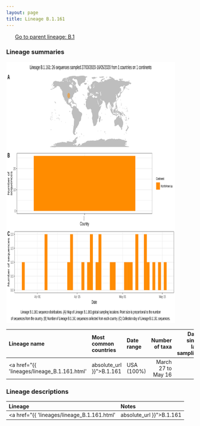 ```yaml
---
layout: page
title: Lineage B.1.161
---
```




<p>
<ul class="actions small">
	 <a href="{{ 'lineages/lineage_B.1.html' | absolute_url }}" class="button special fit">Go to parent lineage: B.1</a>
</ul>
</p>
<h3> Lineage summaries</h3>

<img src="../assets/images/B.1.161.svg" alt="B.1.161 lineage summary figure" width="90%" height="700px" />


| Lineage name | Most common countries | Date range | Number of taxa |  Days since last sampling | Known Travel | Recall value |
|:-----|:-----|:-------|-------:|-------:|:---------|--------:|
| <a href="{{ 'lineages/lineage_B.1.161.html' | absolute_url }}">B.1.161</a> | USA (100%) | March 27 to May 16 | 26 | 98 |  | 0.69 |

<h3>Lineage descriptions</h3>

| Lineage | Notes |
|:-----|:-----|
| <a href="{{ 'lineages/lineage_B.1.161.html' | absolute_url }}">B.1.161</a> | USA lineage (OR) |

